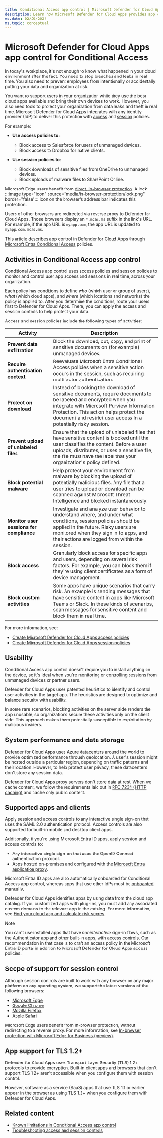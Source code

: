 ```yaml
---
title: Conditional Access app control | Microsoft Defender for Cloud Apps
description: Learn how Microsoft Defender for Cloud Apps provides app control through Microsoft Entra Conditional Access.
ms.date: 02/29/2024
ms.topic: conceptual
---
```

# Microsoft Defender for Cloud Apps app control for Conditional Access

In today's workplace, it's not enough to know what happened in your cloud environment after the fact. You need to stop breaches and leaks in real time. You also need to prevent employees from intentionally or accidentally putting your data and organization at risk.

You want to support users in your organization while they use the best cloud apps available and bring their own devices to work. However, you also need tools to protect your organization from data leaks and theft in real time. Microsoft Defender for Cloud Apps integrates with any identity provider (IdP) to deliver this protection with [access](access-policy-aad.md) and [session](session-policy-aad.md) policies.

For example:

- **Use access policies to:**

  - Block access to Salesforce for users of unmanaged devices.
  - Block access to Dropbox for native clients.

- **Use session policies to**:

  - Block downloads of sensitive files from OneDrive to unmanaged devices.
  - Block uploads of malware files to SharePoint Online.

Microsoft Edge users benefit from [direct, in-browser protection](in-browser-protection.md). A lock :::image type="icon" source="media/in-browser-protection/lock.png" border="false"::: icon on the browser's address bar indicates this protection.

Users of other browsers are redirected via reverse proxy to Defender for Cloud Apps. Those browsers display an `*.mcas.ms` suffix in the link's URL. For example, if the app URL is `myapp.com`, the app URL is updated to `myapp.com.mcas.ms`.

This article describes app control in Defender for Cloud Apps through [Microsoft Entra Conditional Access](/entra/identity/conditional-access/overview) policies.

## Activities in Conditional Access app control

Conditional Access app control uses access policies and session policies to monitor and control user app access and sessions in real time, across your organization.

Each policy has conditions to define *who* (which user or group of users), *what* (which cloud apps), and *where* (which locations and networks) the policy is applied to. After you determine the conditions, route your users first to Defender for Cloud Apps. There, you can apply the access and session controls to help protect your data.

Access and session policies include the following types of activities:

|Activity |Description |
|---------|---------|
|**Prevent data exfiltration** |Block the download, cut, copy, and print of sensitive documents on (for example) unmanaged devices. |
| **Require authentication context** |Reevaluate Microsoft Entra Conditional Access policies when a sensitive action occurs in the session, such as requiring multifactor authentication. |
|**Protect on download** |Instead of blocking the download of sensitive documents, require documents to be labeled and encrypted when you integrate with Microsoft Purview Information Protection. This action helps protect the document and restrict user access in a potentially risky session. |
|**Prevent upload of unlabeled files** |Ensure that the upload of unlabeled files that have sensitive content is blocked until the user classifies the content. Before a user uploads, distributes, or uses a sensitive file, the file must have the label that your organization's policy defined. |
|**Block potential malware** |Help protect your environment from malware by blocking the upload of potentially malicious files. Any file that a user tries to upload or download can be scanned against Microsoft Threat Intelligence and blocked instantaneously. |
|**Monitor user sessions for compliance** |Investigate and analyze user behavior to understand where, and under what conditions, session policies should be applied in the future. Risky users are monitored when they sign in to apps, and their actions are logged from within the session. |
|**Block access** |Granularly block access for specific apps and users, depending on several risk factors. For example, you can block them if they're using client certificates as a form of device management. |
|**Block custom activities** |Some apps have unique scenarios that carry risk. An example is sending messages that have sensitive content in apps like Microsoft Teams or Slack. In these kinds of scenarios, scan messages for sensitive content and block them in real time. |

For more information, see:

- [Create Microsoft Defender for Cloud Apps access policies](access-policy-aad.md)
- [Create Microsoft Defender for Cloud Apps session policies](session-policy-aad.md)

## Usability

Conditional Access app control doesn't require you to install anything on the device, so it's ideal when you're monitoring or controlling sessions from unmanaged devices or partner users.

Defender for Cloud Apps uses patented heuristics to identify and control user activities in the target app. The heuristics are designed to optimize and balance security with usability.

In some rare scenarios, blocking activities on the server side renders the app unusable, so organizations secure these activities only on the client side. This approach makes them potentially susceptible to exploitation by malicious insiders.

## System performance and data storage

Defender for Cloud Apps uses Azure datacenters around the world to provide optimized performance through geolocation. A user's session might be hosted outside a particular region, depending on traffic patterns and their location. However, to help protect user privacy, these datacenters don't store any session data.

Defender for Cloud Apps proxy servers don't store data at rest. When we cache content, we follow the requirements laid out in [RFC 7234 (HTTP caching)](https://tools.ietf.org/html/rfc7234) and cache only public content.

## Supported apps and clients

Apply session and access controls to any interactive single sign-on that uses the SAML 2.0 authentication protocol. Access controls are also supported for built-in mobile and desktop client apps.

Additionally, if you're using Microsoft Entra ID apps, apply session and access controls to:

- Any interactive single sign-on that uses the OpenID Connect authentication protocol.
- Apps hosted on-premises and configured with the [Microsoft Entra application proxy](/entra/identity/app-proxy/application-proxy).

Microsoft Entra ID apps are also automatically onboarded for Conditional Access app control, whereas apps that use other IdPs must be [onboarded manually](conditional-access-app-control-how-to-overview.md).

Defender for Cloud Apps identifies apps by using data from the cloud app catalog. If you customized apps with plug-ins, you must add any associated custom domains to the relevant app in the catalog. For more information, see [Find your cloud app and calculate risk scores](risk-score.md).

> [!NOTE]
> You can't use installed apps that have *noninteractive* sign-in flows, such as the Authenticator app and other built-in apps, with access controls. Our recommendation in that case is to craft an access policy in the Microsoft Entra ID portal in addition to Microsoft Defender for Cloud Apps access policies.

## Scope of support for session control

Although session controls are built to work with any browser on any major platform on any operating system, we support the latest versions of the following browsers:

- [Microsoft Edge](https://www.microsoft.com/edge)
- [Google Chrome](https://www.google.com/chrome/)
- [Mozilla Firefox](https://www.mozilla.org/firefox/)
- [Apple Safari](https://www.apple.com/safari/)

Microsoft Edge users benefit from in-browser protection, without redirecting to a reverse proxy. For more information, see [In-browser protection with Microsoft Edge for Business (preview)](in-browser-protection.md).

## App support for TLS 1.2+

Defender for Cloud Apps uses Transport Layer Security (TLS) 1.2+ protocols to provide encryption. Built-in client apps and browsers that don't support TLS 1.2+ aren't accessible when you configure them with session control.

However, software as a service (SaaS) apps that use TLS 1.1 or earlier appear in the browser as using TLS 1.2+ when you configure them with Defender for Cloud Apps.

## Related content

- [Known limitations in Conditional Access app control](caac-known-issues.md)
- [Troubleshooting access and session controls](troubleshooting-proxy.md)
